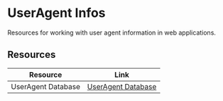 # UserAgent Infos

Resources for working with user agent information in web applications.

## Resources

| Resource | Link |
|---|---|
| UserAgent Database | [UserAgent Database](https://developers.whatismybrowser.com/useragents/explore/operating_platform/) | 